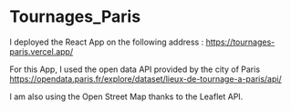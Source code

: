 # Tournages_Paris

I deployed the React App on the following address : https://tournages-paris.vercel.app/

For this App, I used the open data API provided by the city of Paris https://opendata.paris.fr/explore/dataset/lieux-de-tournage-a-paris/api/

I am also using the Open Street Map thanks to the Leaflet API. 
